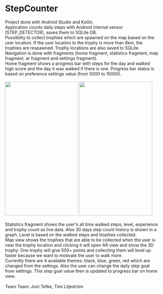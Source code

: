 # StepCounter

Project done with Android Studio and Kotlin.
<br>
Application counts daily steps with Android internal sensor (STEP_DETECTOR), saves them to SQLite DB.
<br>
Possibility to collect trophies which are spawned on the map based on the user location. If the user location to the trophy is more than 8km, the trophies are respawned. Trophy locations are also saved to SQLite.
<br>
Navigation is done with fragments (home fragment, statistics fragment, map fragment, ar fragment and settings fragment).
<br>
Home fragment shows a progress bar with steps for the day and walked high score and the day it was walked if there is one. Progress bar status is based on preference settings value (from 5000 to 15000).
<br>
<br>
<img src="http://users.metropolia.fi/~timili/images/Screenshot_20181008-091807.png" height="440" width="240"></img>
<img src="http://users.metropolia.fi/~timili/images/Screenshot_20181008-092040.png" height="440" width="240"></img>
<br>
<br>
Statistics fragment shows the user's all time walked steps, level, experience and trophy count as live data. Also 30 days step count history is shown in a graph. Level is based on the walked steps and trophies collected. 
<br>
Map view shows the trophies that are able to be collected when the user is near the trophy location and clicking it will open AR view and show the 3D trophy. One trophy will give 500+ points and collecting them will level up faster because we want to motivate the user to walk more.
<br>
Currently there are 4 available themes: black, blue, green, red which are changed from the settings. Also the user can change the daily step goal from settings. This step goal value then is updated to progress bar on home view.
<br>
<br>
Team Team: Joni Tefke, Timi Liljeström
